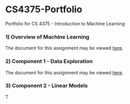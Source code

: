 # CS4375-Portfolio
Portfolio for CS 4375 - Introduction to Machine Learning

### 1) Overview of Machine Learning
The document for this assignment may be viewed [here](overviewOfML.pdf).


### 2) Component 1 - Data Exploration
The document for this assignment may be viewed [here](portCompOne.pdf).

### 3) Component 2 - Linear Models
T